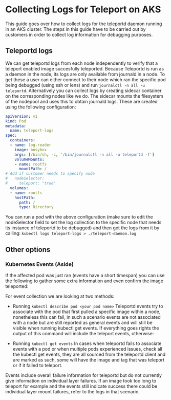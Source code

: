 # Collecting Logs for Teleport on AKS
This guide goes over how to collect logs for the teleportd daemon running in an AKS cluster. The steps in this guide have to be carried out by customers in order to collect log information for debugging purposes. 

## Teleportd logs
We can get teleportd logs from each node independently to verify that a teleport enabled image succesfully teleported. Because Teleportd is run as a daemon in the node, its logs are only available from journald in a node. To get these a user can either connect to their node which ran the specific pod being debugged (using ssh or lens) and run `journalctl -n all -u teleportd`. Alternatively you can collect logs by creating sidecar container on the corresponding nodes like we do. The sidecar mounts the filesystem of the nodepool and uses this to obtain journald logs. These are created using the following configuration:

```yaml
apiVersion: v1
kind: Pod
metadata:
  name: teleport-logs
spec:
  containers:
  - name: log-reader
    image: busybox
    args: [/bin/sh, -c, '/bin/journalctl -n all -u teleportd -f']
    volumeMounts:
    - name: rootfs
      mountPath: /
# Add if customer needs to specify node
#   nodeSelector:
#     teleport: "true" 
  volumes:
  - name: rootfs
    hostPath:
      path: /
      type: Directory
```

You can run a pod with the above configuration (make sure to edit the nodeSelector field to set the log collection to the specific node that needs its instance of teleportd to be debugged) and then get the logs from it by calling:
`kubectl logs teleport-logs > ./teleport-daemon.log` 


## Other options
### Kubernetes Events (Aside)
If the affected pod was just ran (events have a short timespan) you can use the following to gather some extra information and even confirm the image teleported:

For event collection we are looking at two methods:
- Running `kubectl describe pod <your pod name>`
    Teleportd events try to associate with the pod that first pulled a specific image within a node, nonetheless this can fail, in such a scenario events are not associated with a node but are still reported as general events and will still be visible when running kubectl get events. If everything goes rights the output of this command will include the teleport events, otherwise:

- Running `kubectl get events`
    In cases when teleportd fails to associate events with a pod or when multiple pods experienced issues, check all the kubectl get events, they are all sourced from the teleportd client and are marked as such, some will have the image and tag that was teleport or if it failed to teleport.

Events include overall failure information for teleportd but do not currently give information on individual layer failures. If an image took too long to teleport for example and the events still indicate success there could be individual layer mount failures, refer to the logs in that scenario.
